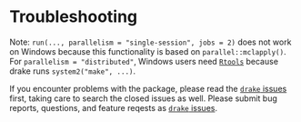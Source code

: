 # Troubleshooting

Note: `run(..., parallelism = "single-session", jobs = 2)` does not work on Windows because this functionality is based on `parallel::mclapply()`. For `parallelism = "distributed"`, Windows users need [`Rtools`](https://cran.r-project.org/bin/windows/Rtools/) because drake runs `system2("make", ...)`.

If you encounter problems with the package, please read the [`drake` issues](https://github.com/wlandau-lilly/drake/issues) first, taking care to search the closed issues as well. Please submit bug reports, questions, and feature reqests as [`drake` issues](https://github.com/wlandau-lilly/drake/issues).
